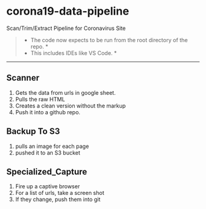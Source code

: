 # corona19-data-pipeline

Scan/Trim/Extract Pipeline for Coronavirus Site

> * The code now expects to be run from the root directory of the repo. *
> * This includes IDEs like VS Code.  * 

---

## Scanner

1. Gets the data from urls in google sheet.
2. Pulls the raw HTML
3. Creates a clean version without the markup
4. Push it into a github repo.

## Backup To S3

1. pulls an image for each page
2. pushed it to an S3 bucket


## Specialized_Capture

1. Fire up a captive browser
2. For a list of urls, take a screen shot
3. If they change, push them into git


